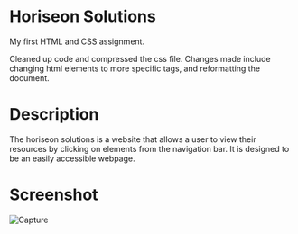 # Horiseon Solutions

My first HTML and CSS assignment.

Cleaned up code and compressed the css file.
Changes made include changing html elements to more specific tags, and reformatting the document.

# Description

The horiseon solutions is a website that allows a user to view their resources by clicking on elements from the navigation bar. It is designed to be an easily accessible webpage.

# Screenshot

![Capture](./assets/images/Screenshot.png)


